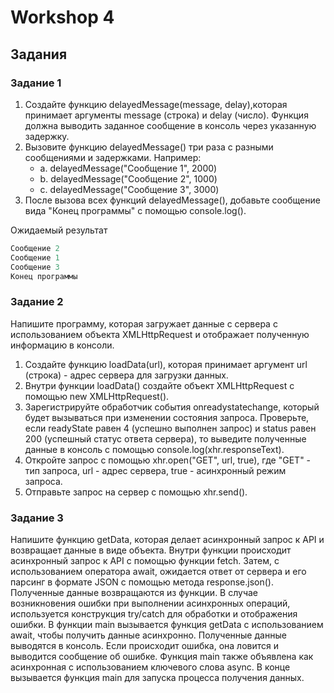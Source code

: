 # Workshop 4

## Задания

### Задание 1

1. Создайте функцию delayedMessage(message, delay),которая принимает аргументы message (строка) и delay (число). Функция должна выводить заданное сообщение в консоль через указанную задержку.
2. Вызовите функцию delayedMessage() три раза с разными сообщениями и задержками. Например:
    - a. delayedMessage("Сообщение 1", 2000)
    - b. delayedMessage("Сообщение 2", 1000)
    - c. delayedMessage("Сообщение 3", 3000)
3. После вызова всех функций delayedMessage(), добавьте сообщение вида "Конец программы" с помощью console.log().

Ожидаемый результат

```js
Сообщение 2
Сообщение 1
Сообщение 3
Конец программы
```

### Задание 2

Напишите программу, которая загружает данные с сервера с использованием объекта XMLHttpRequest и отображает полученную информацию в консоли.

1. Создайте функцию loadData(url), которая принимает аргумент url (строка) - адрес сервера для загрузки данных.
2. Внутри функции loadData() создайте объект XMLHttpRequest с помощью new XMLHttpRequest().
3. Зарегистрируйте обработчик события onreadystatechange, который будет вызываться при изменении состояния запроса. Проверьте, если readyState равен 4 (успешно выполнен запрос) и status равен 200 (успешный статус ответа сервера), то выведите полученные данные в консоль с помощью console.log(xhr.responseText).
4. Откройте запрос с помощью xhr.open("GET", url, true), где "GET" - тип запроса, url - адрес сервера, true - асинхронный режим запроса.
5. Отправьте запрос на сервер с помощью xhr.send().

### Задание 3

Напишите функцию getData, которая делает асинхронный запрос к API и возвращает данные в виде объекта.
Внутри функции происходит асинхронный запрос к API с помощью функции fetch. Затем, с использованием оператора await, ожидается ответ от сервера и его парсинг в формате JSON с помощью метода response.json(). Полученные данные возвращаются из функции.
В случае возникновения ошибки при выполнении асинхронных операций, используется конструкция try/catch для обработки и отображения ошибки.
В функции main вызывается функция getData с использованием await, чтобы получить данные асинхронно. Полученные данные выводятся в консоль. Если происходит ошибка, она ловится и выводится сообщение об ошибке. Функция main также объявлена как асинхронная с использованием ключевого слова async. В конце вызывается функция main для запуска процесса получения данных.

